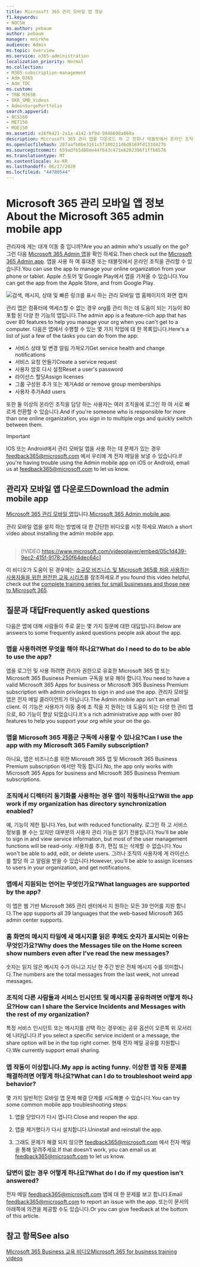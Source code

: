 ```yaml
---
title: Microsoft 365 관리 모바일 앱 정보
f1.keywords:
- NOCSH
ms.author: pebaum
author: pebaum
manager: mnirkhe
audience: Admin
ms.topic: overview
ms.service: o365-administration
localization_priority: Normal
ms.collection:
- M365-subscription-management
- Adm_O365
- Adm_TOC
ms.custom:
- TRN_M365B
- OKR_SMB_Videos
- AdminSurgePortfolio
search.appverid:
- BCS160
- MET150
- MOE150
ms.assetid: e16f6421-2a1a-4142-bf9d-9846600a060a
description: Microsoft 365 관리 앱을 다운로드 하 고 전화나 태블릿에서 온라인 조직을 관리 하는 방법에 대해 알아보세요.
ms.openlocfilehash: 287aafb0be3161c5f100211d6d8169fd133d427b
ms.sourcegitcommit: 659adf65d88ee44f643c471e6202396f1ffb6576
ms.translationtype: MT
ms.contentlocale: ko-KR
ms.lasthandoff: 06/17/2020
ms.locfileid: "44780544"
---
```

# <a name="about-the-microsoft-365-admin-mobile-app"></a><span data-ttu-id="acdd6-103">Microsoft 365 관리 모바일 앱 정보</span><span class="sxs-lookup"><span data-stu-id="acdd6-103">About the Microsoft 365 admin mobile app</span></span>

<span data-ttu-id="acdd6-104">관리자에 게는 대개 이동 중 입니까?</span><span class="sxs-lookup"><span data-stu-id="acdd6-104">Are you an admin who's usually on the go?</span></span> <span data-ttu-id="acdd6-105">그런 다음 [Microsoft 365 Admin 앱](https://go.microsoft.com/fwlink/?LinkID=627216)을 확인 하세요.</span><span class="sxs-lookup"><span data-stu-id="acdd6-105">Then check out the [Microsoft 365 Admin app](https://go.microsoft.com/fwlink/?LinkID=627216).</span></span> <span data-ttu-id="acdd6-106">앱을 사용 하 여 휴대폰 또는 태블릿에서 온라인 조직을 관리할 수 있습니다.</span><span class="sxs-lookup"><span data-stu-id="acdd6-106">You can use the app to manage your online organization from your phone or tablet.</span></span> <span data-ttu-id="acdd6-107">Apple 스토어 및 Google Play에서 앱을 가져올 수 있습니다.</span><span class="sxs-lookup"><span data-stu-id="acdd6-107">You can get the app from the Apple Store, and from Google Play.</span></span> <br> 

![검색, 메시지, 상태 및 빠른 링크를 표시 하는 관리 모바일 앱 홈페이지의 화면 캡처](../../media/admin-mobile-app-darkbg.png)

<span data-ttu-id="acdd6-109">관리 앱은 컴퓨터에 액세스할 수 없는 경우 org를 관리 하는 데 도움이 되는 기능이 80 포함 된 다양 한 기능의 앱입니다.</span><span class="sxs-lookup"><span data-stu-id="acdd6-109">The admin app is a feature-rich app that has over 80 features to help you manage your org when you can't get to a computer.</span></span> <span data-ttu-id="acdd6-110">다음은 앱에서 수행할 수 있는 몇 가지 작업에 대 한 목록입니다.</span><span class="sxs-lookup"><span data-stu-id="acdd6-110">Here's a list of just a few of the tasks you can do from the app:</span></span>

- <span data-ttu-id="acdd6-111">서비스 상태 및 변경 알림 가져오기</span><span class="sxs-lookup"><span data-stu-id="acdd6-111">Get service health and change notifications</span></span>
- <span data-ttu-id="acdd6-112">서비스 요청 만들기</span><span class="sxs-lookup"><span data-stu-id="acdd6-112">Create a service request</span></span>
- <span data-ttu-id="acdd6-113">사용자 암호 다시 설정</span><span class="sxs-lookup"><span data-stu-id="acdd6-113">Reset a user's password</span></span>
- <span data-ttu-id="acdd6-114">라이선스 할당</span><span class="sxs-lookup"><span data-stu-id="acdd6-114">Assign licenses</span></span>
- <span data-ttu-id="acdd6-115">그룹 구성원 추가 또는 제거</span><span class="sxs-lookup"><span data-stu-id="acdd6-115">Add or remove group memberships</span></span>
- <span data-ttu-id="acdd6-116">사용자 추가</span><span class="sxs-lookup"><span data-stu-id="acdd6-116">Add users</span></span> 

<span data-ttu-id="acdd6-117">또한 둘 이상의 온라인 조직을 담당 하는 사용자는 여러 조직을에 로그인 하 여 서로 빠르게 전환할 수 있습니다.</span><span class="sxs-lookup"><span data-stu-id="acdd6-117">And if you're someone who is responsible for more than one online organization, you sign in to multiple orgs and quickly switch between them.</span></span> 
  
> [!IMPORTANT]
> <span data-ttu-id="acdd6-118">IOS 또는 Android에서 관리 모바일 앱을 사용 하는 데 문제가 있는 경우 [feedback365@microsoft.com](mailto:feedback365@microsoft.com) 에서 우리에 게 전자 메일을 보낼 수 있습니다.</span><span class="sxs-lookup"><span data-stu-id="acdd6-118">If you're having trouble using the Admin mobile app on iOS or Android, email us at [feedback365@microsoft.com](mailto:feedback365@microsoft.com) to let us know.</span></span> 
  
## <a name="download-the-admin-mobile-app"></a><span data-ttu-id="acdd6-119">관리자 모바일 앱 다운로드</span><span class="sxs-lookup"><span data-stu-id="acdd6-119">Download the admin mobile app</span></span>

<span data-ttu-id="acdd6-120">[Microsoft 365 관리 모바일 앱](https://go.microsoft.com/fwlink/?LinkID=627216)입니다.</span><span class="sxs-lookup"><span data-stu-id="acdd6-120">[Microsoft 365 Admin mobile app](https://go.microsoft.com/fwlink/?LinkID=627216).</span></span>
  
<span data-ttu-id="acdd6-121">관리 모바일 앱을 설치 하는 방법에 대 한 간단한 비디오를 시청 하세요.</span><span class="sxs-lookup"><span data-stu-id="acdd6-121">Watch a short video about installing the admin mobile app.</span></span><br><br>

> [!VIDEO https://www.microsoft.com/videoplayer/embed/05c1d439-9ec2-415f-9178-250f64dec64c] 

<span data-ttu-id="acdd6-122">이 비디오가 도움이 된 경우에는 [소규모 비즈니스 및 Microsoft 365를 처음 사용하는 사용자들을 위한 완전한 교육 시리즈](https://support.microsoft.com/office/6ab4bbcd-79cf-4000-a0bd-d42ce4d12816)를 참조하세요.</span><span class="sxs-lookup"><span data-stu-id="acdd6-122">If you found this video helpful, check out the [complete training series for small businesses and those new to Microsoft 365](https://support.microsoft.com/office/6ab4bbcd-79cf-4000-a0bd-d42ce4d12816).</span></span>

 
## <a name="frequently-asked-questions"></a><span data-ttu-id="acdd6-123">질문과 대답</span><span class="sxs-lookup"><span data-stu-id="acdd6-123">Frequently asked questions</span></span>

<span data-ttu-id="acdd6-124">다음은 앱에 대해 사람들이 주로 묻는 몇 가지 질문에 대한 대답입니다.</span><span class="sxs-lookup"><span data-stu-id="acdd6-124">Below are answers to some frequently asked questions people ask about the app.</span></span>
  
### <a name="what-do-i-need-to-do-to-be-able-to-use-the-app"></a><span data-ttu-id="acdd6-125">앱을 사용하려면 무엇을 해야 하나요?</span><span class="sxs-lookup"><span data-stu-id="acdd6-125">What do I need to do to be able to use the app?</span></span>

<span data-ttu-id="acdd6-126">앱을 로그인 및 사용 하려면 관리자 권한으로 유효한 Microsoft 365 앱 또는 Microsoft 365 Business Premium 구독을 보유 해야 합니다.</span><span class="sxs-lookup"><span data-stu-id="acdd6-126">You need to have a valid Microsoft 365 Apps for business or Microsoft 365 Business Premium subscription with admin privileges to sign in and use the app.</span></span> <span data-ttu-id="acdd6-127">관리자 모바일 앱은 전자 메일 클라이언트가 아닙니다.</span><span class="sxs-lookup"><span data-stu-id="acdd6-127">The Admin mobile app isn't an email client.</span></span> <span data-ttu-id="acdd6-128">이 기능은 사용자가 이동 중에 조 직을 지 원하는 데 도움이 되는 다양 한 관리 앱으로, 80 기능이 향상 되었습니다.</span><span class="sxs-lookup"><span data-stu-id="acdd6-128">It's a rich administrative app with over 80 features to help you support your org while your on the go.</span></span>
  
### <a name="can-i-use-the-app-with-my-microsoft-365-family-subscription"></a><span data-ttu-id="acdd6-129">앱을 Microsoft 365 제품군 구독에 사용할 수 있나요?</span><span class="sxs-lookup"><span data-stu-id="acdd6-129">Can I use the app with my Microsoft 365 Family subscription?</span></span>

<span data-ttu-id="acdd6-130">아니요, 앱은 비즈니스를 위한 Microsoft 365 앱 및 Microsoft 365 Business Premium subscription 에서만 작동 합니다.</span><span class="sxs-lookup"><span data-stu-id="acdd6-130">No, the app only works with Microsoft 365 Apps for business and Microsoft 365 Business Premium subscriptions.</span></span> 
  
### <a name="will-the-app-work-if-my-organization-has-directory-synchronization-enabled"></a><span data-ttu-id="acdd6-131">조직에서 디렉터리 동기화를 사용하는 경우 앱이 작동하나요?</span><span class="sxs-lookup"><span data-stu-id="acdd6-131">Will the app work if my organization has directory synchronization enabled?</span></span>

<span data-ttu-id="acdd6-132">예, 기능이 제한 됩니다.</span><span class="sxs-lookup"><span data-stu-id="acdd6-132">Yes, but with reduced functionality.</span></span> <span data-ttu-id="acdd6-133">로그인 하 고 서비스 정보를 볼 수는 있지만 대부분의 사용자 관리 기능은 읽기 전용입니다.</span><span class="sxs-lookup"><span data-stu-id="acdd6-133">You'll be able to sign in and view service information, but most of the user management functions will be read-only.</span></span> <span data-ttu-id="acdd6-134">사용자를 추가, 편집 또는 삭제할 수 없습니다.</span><span class="sxs-lookup"><span data-stu-id="acdd6-134">You won't be able to add, edit, or delete users.</span></span> <span data-ttu-id="acdd6-135">그러나 조직의 사용자에 게 라이선스를 할당 하 고 알림을 받을 수 있습니다.</span><span class="sxs-lookup"><span data-stu-id="acdd6-135">However, you'll be able to assign licenses to users in your organization, and get notifications.</span></span>
  
### <a name="what-languages-are-supported-by-the-app"></a><span data-ttu-id="acdd6-136">앱에서 지원되는 언어는 무엇인가요?</span><span class="sxs-lookup"><span data-stu-id="acdd6-136">What languages are supported by the app?</span></span>

<span data-ttu-id="acdd6-137">이 앱은 웹 기반 Microsoft 365 관리 센터에서 지 원하는 모든 39 언어를 지원 합니다.</span><span class="sxs-lookup"><span data-stu-id="acdd6-137">The app supports all 39 languages that the web-based Microsoft 365 admin center supports.</span></span> 
  
### <a name="why-does-the-messages-tile-on-the-home-screen-show-numbers-even-after-ive-read-the-new-messages"></a><span data-ttu-id="acdd6-138">홈 화면의 메시지 타일에 새 메시지를 읽은 후에도 숫자가 표시되는 이유는 무엇인가요?</span><span class="sxs-lookup"><span data-stu-id="acdd6-138">Why does the Messages tile on the Home screen show numbers even after I've read the new messages?</span></span>

<span data-ttu-id="acdd6-139">숫자는 읽지 않은 메시지 수가 아니고 지난 한 주간 받은 전체 메시지 수를 의미합니다.</span><span class="sxs-lookup"><span data-stu-id="acdd6-139">The numbers are the total messages from the last week, not unread messages.</span></span>
  
### <a name="how-can-i-share-the-service-incidents-and-messages-with-the-rest-of-my-organization"></a><span data-ttu-id="acdd6-140">조직의 다른 사람들과 서비스 인시던트 및 메시지를 공유하려면 어떻게 하나요?</span><span class="sxs-lookup"><span data-stu-id="acdd6-140">How can I share the Service Incidents and Messages with the rest of my organization?</span></span>

<span data-ttu-id="acdd6-141">특정 서비스 인시던트 또는 메시지를 선택 하는 경우에는 공유 옵션이 오른쪽 위 모서리에 나타납니다.</span><span class="sxs-lookup"><span data-stu-id="acdd6-141">If you select a specific service incident or a message, the share option will be in the top right corner.</span></span> <span data-ttu-id="acdd6-142">현재 전자 메일 공유를 지원합니다.</span><span class="sxs-lookup"><span data-stu-id="acdd6-142">We currently support email sharing.</span></span>
  
### <a name="my-app-is-acting-funny-what-can-i-do-to-troubleshoot-weird-app-behavior"></a><span data-ttu-id="acdd6-143">앱 작동이 이상합니다.</span><span class="sxs-lookup"><span data-stu-id="acdd6-143">My app is acting funny.</span></span> <span data-ttu-id="acdd6-144">이상한 앱 작동 문제를 해결하려면 어떻게 하나요?</span><span class="sxs-lookup"><span data-stu-id="acdd6-144">What can I do to troubleshoot weird app behavior?</span></span>

<span data-ttu-id="acdd6-145">몇 가지 일반적인 모바일 앱 문제 해결 단계를 시도해볼 수 있습니다.</span><span class="sxs-lookup"><span data-stu-id="acdd6-145">You can try some common mobile app troubleshooting steps:</span></span>
  
1. <span data-ttu-id="acdd6-146">앱을 닫았다가 다시 엽니다.</span><span class="sxs-lookup"><span data-stu-id="acdd6-146">Close and reopen the app.</span></span>
    
2. <span data-ttu-id="acdd6-147">앱을 제거했다가 다시 설치합니다.</span><span class="sxs-lookup"><span data-stu-id="acdd6-147">Uninstall and reinstall the app.</span></span>

3. <span data-ttu-id="acdd6-148">그래도 문제가 해결 되지 않으면 [feedback365@microsoft.com](mailto:feedback365@microsoft.com) 에서 전자 메일을 통해 알려주세요.</span><span class="sxs-lookup"><span data-stu-id="acdd6-148">If that doesn't work, you can email us at [feedback365@microsoft.com](mailto:feedback365@microsoft.com) to let us know.</span></span>
    
### <a name="what-do-i-do-if-my-question-isnt-answered"></a><span data-ttu-id="acdd6-149">답변이 없는 경우 어떻게 하나요?</span><span class="sxs-lookup"><span data-stu-id="acdd6-149">What do I do if my question isn't answered?</span></span>

<span data-ttu-id="acdd6-150">전자 메일 [feedback365@microsoft.com](mailto:feedback365@microsoft.com) 앱에 대 한 문제를 보고 합니다.</span><span class="sxs-lookup"><span data-stu-id="acdd6-150">Email [feedback365@microsoft.com](mailto:feedback365@microsoft.com) to report an issue with the app.</span></span> <span data-ttu-id="acdd6-151">또는이 문서의 아래쪽에 의견을 제공할 수도 있습니다.</span><span class="sxs-lookup"><span data-stu-id="acdd6-151">Or you can give feedback at the bottom of this article.</span></span> 
  
## <a name="see-also"></a><span data-ttu-id="acdd6-152">참고 항목</span><span class="sxs-lookup"><span data-stu-id="acdd6-152">See also</span></span>

[<span data-ttu-id="acdd6-153">Microsoft 365 Business 교육 비디오</span><span class="sxs-lookup"><span data-stu-id="acdd6-153">Microsoft 365 for business training videos</span></span>](https://support.microsoft.com/office/6ab4bbcd-79cf-4000-a0bd-d42ce4d12816)
